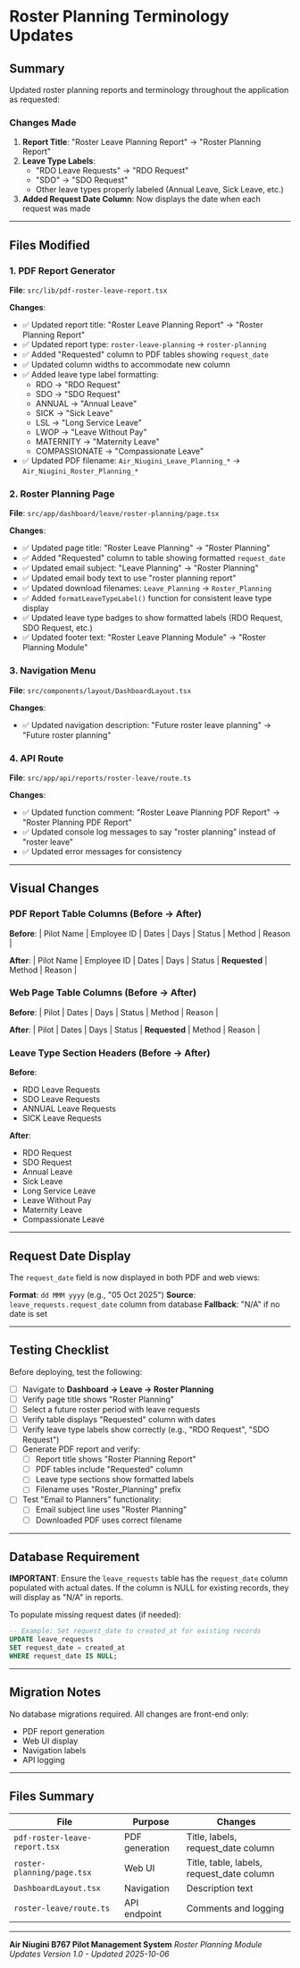 # Roster Planning Terminology Updates

## Summary

Updated roster planning reports and terminology throughout the application as requested:

### Changes Made

1. **Report Title**: "Roster Leave Planning Report" → "Roster Planning Report"
2. **Leave Type Labels**:
   - "RDO Leave Requests" → "RDO Request"
   - "SDO" → "SDO Request"
   - Other leave types properly labeled (Annual Leave, Sick Leave, etc.)
3. **Added Request Date Column**: Now displays the date when each request was made

---

## Files Modified

### 1. PDF Report Generator
**File**: `src/lib/pdf-roster-leave-report.tsx`

**Changes**:
- ✅ Updated report title: "Roster Leave Planning Report" → "Roster Planning Report"
- ✅ Updated report type: `roster-leave-planning` → `roster-planning`
- ✅ Added "Requested" column to PDF tables showing `request_date`
- ✅ Updated column widths to accommodate new column
- ✅ Added leave type label formatting:
  - RDO → "RDO Request"
  - SDO → "SDO Request"
  - ANNUAL → "Annual Leave"
  - SICK → "Sick Leave"
  - LSL → "Long Service Leave"
  - LWOP → "Leave Without Pay"
  - MATERNITY → "Maternity Leave"
  - COMPASSIONATE → "Compassionate Leave"
- ✅ Updated PDF filename: `Air_Niugini_Leave_Planning_*` → `Air_Niugini_Roster_Planning_*`

### 2. Roster Planning Page
**File**: `src/app/dashboard/leave/roster-planning/page.tsx`

**Changes**:
- ✅ Updated page title: "Roster Leave Planning" → "Roster Planning"
- ✅ Added "Requested" column to table showing formatted `request_date`
- ✅ Updated email subject: "Leave Planning" → "Roster Planning"
- ✅ Updated email body text to use "roster planning report"
- ✅ Updated download filenames: `Leave_Planning` → `Roster_Planning`
- ✅ Added `formatLeaveTypeLabel()` function for consistent leave type display
- ✅ Updated leave type badges to show formatted labels (RDO Request, SDO Request, etc.)
- ✅ Updated footer text: "Roster Leave Planning Module" → "Roster Planning Module"

### 3. Navigation Menu
**File**: `src/components/layout/DashboardLayout.tsx`

**Changes**:
- ✅ Updated navigation description: "Future roster leave planning" → "Future roster planning"

### 4. API Route
**File**: `src/app/api/reports/roster-leave/route.ts`

**Changes**:
- ✅ Updated function comment: "Roster Leave Planning PDF Report" → "Roster Planning PDF Report"
- ✅ Updated console log messages to say "roster planning" instead of "roster leave"
- ✅ Updated error messages for consistency

---

## Visual Changes

### PDF Report Table Columns (Before → After)

**Before**:
| Pilot Name | Employee ID | Dates | Days | Status | Method | Reason |

**After**:
| Pilot Name | Employee ID | Dates | Days | Status | **Requested** | Method | Reason |

### Web Page Table Columns (Before → After)

**Before**:
| Pilot | Dates | Days | Status | Method | Reason |

**After**:
| Pilot | Dates | Days | Status | **Requested** | Method | Reason |

### Leave Type Section Headers (Before → After)

**Before**:
- RDO Leave Requests
- SDO Leave Requests
- ANNUAL Leave Requests
- SICK Leave Requests

**After**:
- RDO Request
- SDO Request
- Annual Leave
- Sick Leave
- Long Service Leave
- Leave Without Pay
- Maternity Leave
- Compassionate Leave

---

## Request Date Display

The `request_date` field is now displayed in both PDF and web views:

**Format**: `dd MMM yyyy` (e.g., "05 Oct 2025")
**Source**: `leave_requests.request_date` column from database
**Fallback**: "N/A" if no date is set

---

## Testing Checklist

Before deploying, test the following:

- [ ] Navigate to **Dashboard → Leave → Roster Planning**
- [ ] Verify page title shows "Roster Planning"
- [ ] Select a future roster period with leave requests
- [ ] Verify table displays "Requested" column with dates
- [ ] Verify leave type labels show correctly (e.g., "RDO Request", "SDO Request")
- [ ] Generate PDF report and verify:
  - [ ] Report title shows "Roster Planning Report"
  - [ ] PDF tables include "Requested" column
  - [ ] Leave type sections show formatted labels
  - [ ] Filename uses "Roster_Planning" prefix
- [ ] Test "Email to Planners" functionality:
  - [ ] Email subject line uses "Roster Planning"
  - [ ] Downloaded PDF uses correct filename

---

## Database Requirement

**IMPORTANT**: Ensure the `leave_requests` table has the `request_date` column populated with actual dates. If the column is NULL for existing records, they will display as "N/A" in reports.

To populate missing request dates (if needed):
```sql
-- Example: Set request_date to created_at for existing records
UPDATE leave_requests
SET request_date = created_at
WHERE request_date IS NULL;
```

---

## Migration Notes

No database migrations required. All changes are front-end only:
- PDF report generation
- Web UI display
- Navigation labels
- API logging

---

## Files Summary

| File | Purpose | Changes |
|------|---------|---------|
| `pdf-roster-leave-report.tsx` | PDF generation | Title, labels, request_date column |
| `roster-planning/page.tsx` | Web UI | Title, table, labels, request_date column |
| `DashboardLayout.tsx` | Navigation | Description text |
| `roster-leave/route.ts` | API endpoint | Comments and logging |

---

**Air Niugini B767 Pilot Management System**
_Roster Planning Module Updates_
_Version 1.0 - Updated 2025-10-06_
